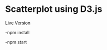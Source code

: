# Scatterplot using D3.js
[Live Version](https://enpicom-assessment.vercel.app/)

-npm install

-npm start
